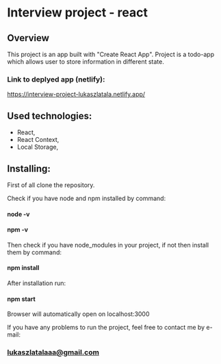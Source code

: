 # Interview project - react

## Overview

This project is an app built with "Create React App". Project is a todo-app which allows user to store information in different state.

### Link to deplyed app (netlify):

https://interview-project-lukaszlatala.netlify.app/

## Used technologies:

- React,
- React Context,
- Local Storage,

## Installing:

First of all clone the repository.

Check if you have node and npm installed by command:

#### node -v

#### npm -v

Then check if you have node_modules in your project, if not then install them by command:

#### npm install

After installation run:

#### npm start

Browser will automatically open on localhost:3000

If you have any problems to run the project, feel free to contact me by e-mail:

### lukaszlatalaaa@gmail.com
